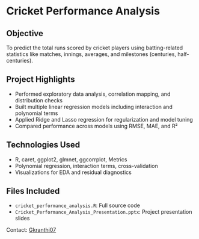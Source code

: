 # Cricket Performance Analysis

## Objective
To predict the total runs scored by cricket players using batting-related statistics like matches, innings, averages, and milestones (centuries, half-centuries).

## Project Highlights
- Performed exploratory data analysis, correlation mapping, and distribution checks
- Built multiple linear regression models including interaction and polynomial terms
- Applied Ridge and Lasso regression for regularization and model tuning
- Compared performance across models using RMSE, MAE, and R²

## Technologies Used
- R, caret, ggplot2, glmnet, ggcorrplot, Metrics
- Polynomial regression, interaction terms, cross-validation
- Visualizations for EDA and residual diagnostics

## Files Included
- `cricket_performance_analysis.R`: Full source code
- `Cricket_Performance_Analysis_Presentation.pptx`: Project presentation slides

Contact: [Gkranthi07](mailto:gkranthikumar956@gmail.com)
